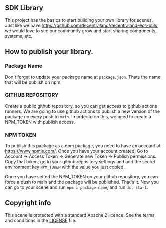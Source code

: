 ## SDK Library
This project has the basics to start building your own library for scenes.
Just like we have https://github.com/decentraland/decentraland-ecs-utils, we would love to see our community grow and start sharing components, systems, etc.

## How to publish your library.
### Package Name
Don't forget to update your package name at `package.json`. Thats the name that will be publish on npm.
### GITHUB REPOSITORY
Create a public github repository, so you can get access to github actions runners.
We are going to use github actions to publish a new version of the package on every push to `main`.
In order to do this, we need to create a NPM_TOKEN with publish access.
### NPM TOKEN
To publish this package as a npm package, you need to have an account at https://www.npmjs.com/.
Once you have your account created, Go to Account -> Access Token -> Generate new Token -> Publish permissions.
Copy that token, go to your github repository settings and add the secret environment key `NPM_TOKEN` with the value you just copied.

Once you have setted the NPM_TOKEN on your github repository, you can force a push to main and the package will be published.
That's it. Now you can go to your scene and run `npm i package-name`, and run `dcl start`.


## Copyright info

This scene is protected with a standard Apache 2 licence. See the terms and conditions in the [LICENSE](/LICENSE) file.

